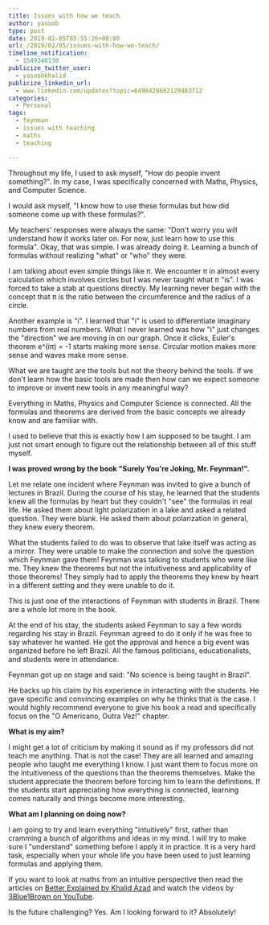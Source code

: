 ```yaml
---
title: Issues with how we teach
author: yasoob
type: post
date: 2019-02-05T05:55:26+00:00
url: /2019/02/05/issues-with-how-we-teach/
timeline_notification:
  - 1549346130
publicize_twitter_user:
  - yasoobkhalid
publicize_linkedin_url:
  - www.linkedin.com/updates?topic=6498428682128883712
categories:
  - Personal
tags:
  - feynman
  - issues with teaching
  - maths
  - teaching

---
```

Throughout my life, I used to ask myself, "How do people invent something?". In my case, I was specifically concerned with Maths, Physics, and Computer Science. 

I would ask myself, "I know how to use these formulas but how did someone come up with these formulas?". 

My teachers' responses were always the same: "Don't worry you will understand how it works later on. For now, just learn how to use this formula". Okay, that was simple. I was already doing it. Learning a bunch of formulas without realizing "what" or "who" they were. 

I am talking about even simple things like π. We encounter π in almost every calculation which involves circles but I was never taught what π "is". I was forced to take a stab at questions directly. My learning never began with the concept that π is the ratio between the circumference and the radius of a circle. 

Another example is "i". I learned that "i" is used to differentiate imaginary numbers from real numbers. What I never learned was how "i" just changes the "direction" we are moving in on our graph. Once it clicks, Euler's theorem e^(iπ) = -1 starts making more sense. Circular motion makes more sense and waves make more sense.

What we are taught are the tools but not the theory behind the tools. If we don't learn how the basic tools are made then how can we expect someone to improve or invent new tools in any meaningful way?

Everything in Maths, Physics and Computer Science is connected. All the formulas and theorems are derived from the basic concepts we already know and are familiar with. 

I used to believe that this is exactly how I am supposed to be taught. I am just not smart enough to figure out the relationship between all of this stuff myself. 

**I was proved wrong by the book "Surely You're Joking, Mr. Feynman!".**

Let me relate one incident where Feynman was invited to give a bunch of lectures in Brazil. During the course of his stay, he learned that the students knew all the formulas by heart but they couldn't "see" the formulas in real life. He asked them about light polarization in a lake and asked a related question. They were blank. He asked them about polarization in general, they knew every theorem. 

What the students failed to do was to observe that lake itself was acting as a mirror. They were unable to make the connection and solve the question which Feynman gave them! Feynman was talking to students who were like me. They knew the theorems but not the intuitiveness and applicability of those theorems! They simply had to apply the theorems they knew by heart in a different setting and they were unable to do it.

This is just one of the interactions of Feynman with students in Brazil. There are a whole lot more in the book. 

At the end of his stay, the students asked Feynman to say a few words regarding his stay in Brazil. Feynman agreed to do it only if he was free to say whatever he wanted. He got the approval and hence a big event was organized before he left Brazil. All the famous politicians, educationalists, and students were in attendance. 

Feynman got up on stage and said: "No science is being taught in Brazil". 

He backs up his claim by his experience in interacting with the students. He gave specific and convincing examples on why he thinks that is the case. I would highly recommend everyone to give his book a read and specifically focus on the "O Americano, Outra Vez!" chapter. 

**What is my aim?** 

I might get a lot of criticism by making it sound as if my professors did not teach me anything. That is not the case! They are all learned and amazing people who taught me everything I know. I just want them to focus more on the intuitiveness of the questions than the theorems themselves. Make the student appreciate the theorem before forcing him to learn the definitions. If the students start appreciating how everything is connected, learning comes naturally and things become more interesting.

 **What am I planning on doing now?** 

I am going to try and learn everything "intuitively" first, rather than cramming a bunch of algorithms and ideas in my mind. I will try to make sure I "understand" something before I apply it in practice. It is a very hard task, especially when your whole life you have been used to just learning formulas and applying them. 

If you want to look at maths from an intuitive perspective then read the articles on [Better Explained by Khalid Azad][1] and watch the videos by [3Blue1Brown on YouTube][2]. 

Is the future challenging? Yes. Am I looking forward to it? Absolutely!

 [1]: https://betterexplained.com/
 [2]: https://www.youtube.com/channel/UCYO_jab_esuFRV4b17AJtAw